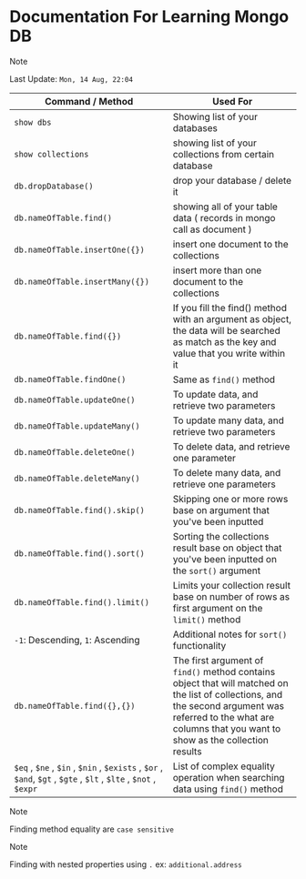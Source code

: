 # Documentation For Learning Mongo DB

> [!NOTE]
> Last Update: `Mon, 14 Aug, 22:04`

| Command / Method | Used For |
| --------------- | --------------- |
| `show dbs` | Showing list of your databases |
| `show collections` | showing list of your collections from certain database |
| `db.dropDatabase()` | drop your database / delete it|
| `db.nameOfTable.find()` | showing all of your table data ( records in mongo call as document ) | 
| `db.nameOfTable.insertOne({})` | insert one document to the collections |
| `db.nameOfTable.insertMany({})` | insert more than one document to the collections |
| `db.nameOfTable.find({})` | If you fill the find() method with an argument as object, the data will be searched as match as the key and value that you write within it |
| `db.nameOfTable.findOne()` | Same as `find()` method |
| `db.nameOfTable.updateOne()` | To update data, and retrieve two parameters |
| `db.nameOfTable.updateMany()` | To update many data, and retrieve two parameters |
| `db.nameOfTable.deleteOne()` | To delete data, and retrieve one parameter |
| `db.nameOfTable.deleteMany()` | To delete many data, and retrieve one parameters |
| `db.nameOfTable.find().skip()` | Skipping one or more rows base on argument that you've been inputted |
| `db.nameOfTable.find().sort()` | Sorting the collections result base on object that you've been inputted on the `sort()` argument |
| `db.nameOfTable.find().limit()` | Limits your collection result base on number of rows as first argument on the `limit()` method |
| `-1`: Descending, `1`: Ascending | Additional notes for `sort()` functionality |
| `db.nameOfTable.find({},{})` | The first argument of `find()` method contains object that will matched on the list of collections, and the second argument was referred to the what are columns that you want to show as the collection results |
| `$eq` , `$ne` , `$in` , `$nin` , `$exists` , `$or` , `$and`, `$gt` , `$gte` , `$lt` , `$lte` , `$not` , `$expr` | List of complex equality operation when searching data using `find()` method | 

> [!NOTE]
> Finding method equality are `case sensitive`

> [!NOTE]
> Finding with nested properties using `.` ex: `additional.address`
